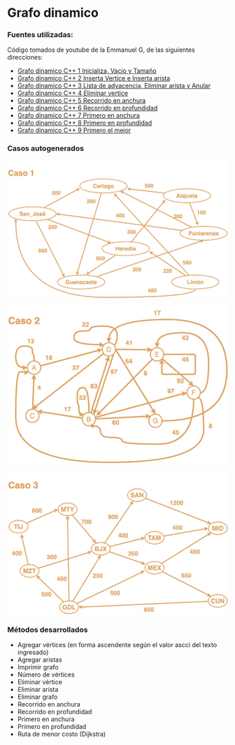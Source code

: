 # Grafo dinamico

### Fuentes utilizadas:

Código tomados de youtube de la Emmanuel G, de las siguientes direcciones:

* [Grafo dinamico C++ 1 Inicializa, Vacio y Tamaño](https://www.youtube.com/watch?v=fVQejmEx744)
* [Grafo dinamico C++ 2 Inserta Vertice e Inserta arista](https://www.youtube.com/watch?v=1afOoqT3WUI)
* [Grafo dinamico C++ 3 Lista de adyacencia, Eliminar arista y Anular](https://www.youtube.com/watch?v=v9Hvx6fvfGo)
* [Grafo dinamico C++ 4 Eliminar vertice](https://www.youtube.com/watch?v=QRRaRNaVVqA)
* [Grafo dinamico C++ 5 Recorrido en anchura](https://www.youtube.com/watch?v=lbz9gAmzovk)
* [Grafo dinamico C++ 6 Recorrido en profundidad](https://www.youtube.com/watch?v=sKU5eLhBGrI)
* [Grafo dinamico C++ 7 Primero en anchura](https://www.youtube.com/watch?v=Hi9JXydttU4)
* [Grafo dinamico C++ 8 Primero en profundidad](https://www.youtube.com/watch?v=G5XjgCm0EYw)
* [Grafo dinamico C++ 9 Primero el mejor](https://www.youtube.com/watch?v=lqCxp7J5Pgk)

### Casos autogenerados

![caso uno](/src/img/caso1.png)

![caso dos](/src/img/caso2.png)

![caso tres](/src/img/caso3.png)

### Métodos desarrollados

* Agregar vértices (en forma ascendente según el valor ascci del texto ingresado)
* Agregar aristas
* Imprimir grafo
* Número de vértices
* Eliminar vértice
* Eliminar arista
* Eliminar grafo
* Recorrido en anchura
* Recorrido en profundidad
* Primero en anchura
* Primero en profundidad
* Ruta de menor costo (Dijkstra)